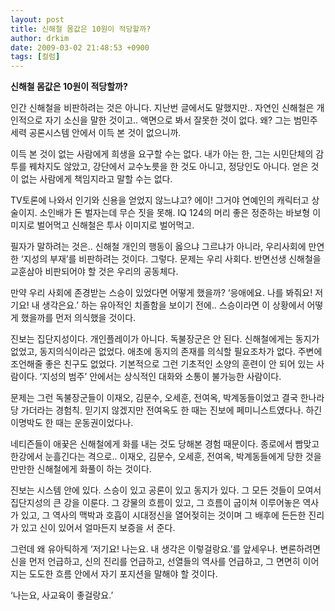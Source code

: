 ```yaml
---
layout: post
title: 신해철 몸값은 10원이 적당할까?
author: drkim
date: 2009-03-02 21:48:53 +0900
tags: [컬럼]
---
```

**신해철 몸값은 10원이 적당할까?**

인간 신해철을 비판하려는 것은 아니다. 지난번 글에서도 말했지만.. 자연인 신해철은 개인적으로 자기 소신을 말한 것이고.. 액면으로 봐서 잘못한 것이 없다. 왜? 그는 범민주세력 공론시스템 안에서 이득 본 것이 없으니까. 

이득 본 것이 없는 사람에게 희생을 요구할 수는 없다. 내가 아는 한, 그는 시민단체의 감투를 꿰차지도 않았고, 강단에서 교수노릇을 한 것도 아니고, 정당인도 아니다. 얻은 것이 없는 사람에게 책임지라고 말할 수는 없다.

TV토론에 나와서 인기와 신용을 얻었지 않느냐고? 에이! 그거야 연예인의 캐릭터고 상술이지. 소인배가 돈 벌자는데 무슨 짓을 못해. IQ 124의 머리 좋은 정준하는 바보형 이미지로 벌어먹고 신해철은 투사 이미지로 벌어먹고.

필자가 말하려는 것은.. 신해철 개인의 행동이 옳으냐 그르냐가 아니라, 우리사회에 만연한 ‘지성의 부재’를 비판하려는 것이다. 그렇다. 문제는 우리 사회다. 반면선생 신해철을 교훈삼아 비판되어야 할 것은 우리의 공동체다. 

만약 우리 사회에 존경받는 스승이 있었다면 어떻게 했을까? ‘응애에요. 나를 봐줘요! 저기요! 내 생각은요.’ 하는 유아적인 치졸함을 보이기 전에.. 스승이라면 이 상황에서 어떻게 했을까를 먼저 의식했을 것이다. 

진보는 집단지성이다. 개인플레이가 아니다. 독불장군은 안 된다. 신해철에게는 동지가 없었고, 동지의식이라곤 없었다. 애초에 동지의 존재를 의식할 필요조차가 없다. 주변에 조언해줄 좋은 친구도 없었다. 기본적으로 그런 기초적인 소양의 훈련이 안 되어 있는 사람이다. ‘지성의 범주’ 안에서는 상식적인 대화와 소통이 불가능한 사람이다. 

문제는 그런 독불장군들이 이재오, 김문수, 오세훈, 전여옥, 박계동들이었고 결국 한나라당 가더라는 경험칙. 믿기지 않겠지만 전여옥도 한 때는 진보에 페미니스트였다나. 하긴 이명박도 한 때는 운동권이었다나.

네티즌들이 애꿎은 신해철에게 화를 내는 것도 당해본 경험 때문이다. 종로에서 빰맞고 한강에서 눈흘긴다는 격으로.. 이재오, 김문수, 오세훈, 전여옥, 박계동들에게 당한 것을 만만한 신해철에게 화풀이 하는 것이다.

진보는 시스템 안에 있다. 스승이 있고 공론이 있고 동지가 있다. 그 모든 것들이 모여서 집단지성의 큰 강을 이룬다. 그 강물의 흐름이 있고, 그 흐름이 굽이쳐 이루어놓은 역사가 있고, 그 역사의 맥박과 호흡이 시대정신을 열어젖히는 것이며 그 배후에 든든한 진리가 있고 신이 있어서 얼마든지 보증을 서 준다. 

그런데 왜 유아틱하게 ‘저기요! 나는요. 내 생각은 이렇걸랑요.’를 앞세우나. 변론하려면 신을 먼저 언급하고, 신의 진리를 언급하고, 선열들의 역사를 언급하고, 그 면면히 이어지는 도도한 흐름 안에서 자기 포지션을 말해야 할 것이다.

‘나는요, 사교육이 좋걸랑요.’ 